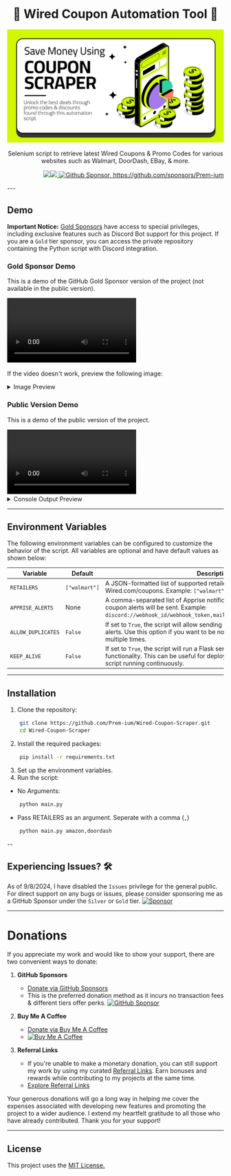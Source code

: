 <h1 align="center">🛒 Wired Coupon Automation Tool 💸 </h1>

<p align="center">
    <img src="https://github.com/Prem-ium/Wired-Coupon-Scraper/blob/main/Assets/Coupon-Promo-Code-Web-Scraper-Banner.png?raw=true" alt="Wired Coupon Automation Tool Banner"/>
</p>

<p align="center">Selenium script to retrieve latest Wired Coupons & Promo Codes for various websites such as Walmart, DoorDash, EBay, & more.</p>

<p align="right"> 
        <img src="https://img.shields.io/badge/python-3670A0?style=for-the-badge&logo=python&logoColor=ffdd54"/><img src="https://img.shields.io/badge/-selenium-%43B02A?style=for-the-badge&logo=selenium&logoColor=white"/><a href="https://github.com/sponsors/Prem-ium" target="_blank">
        <img src="https://img.shields.io/badge/sponsor-30363D?style=for-the-badge&logo=GitHub-Sponsors&logoColor=#EA4AA" alt="Github Sponsor, https://github.com/sponsors/Prem-ium"/></a>
</p>
---

## Demo  

**Important Notice:** [Gold Sponsors](https://github.com/sponsors/Prem-ium) have access to special privileges, including exclusive features such as Discord Bot support for this project. If you are a `Gold` tier sponsor, you can access the private repository containing the Python script with Discord integration.  

### Gold Sponsor Demo  
This is a demo of the GitHub Gold Sponsor version of the project (not available in the public version).  

<video src="https://github.com/user-attachments/assets/d369c9a9-7143-4d5f-9105-e6ae137b9c7d" controls style="max-width: 100%; height: auto;">
    Your browser does not support video tags. 
    <a href="https://github.com/user-attachments/assets/d369c9a9-7143-4d5f-9105-e6ae137b9c7d" download>Download the video here</a>.
</video>  

If the video doesn't work, preview the following image:  
<details>
  <summary>Image Preview</summary>

![Discord Bot Demo](https://github.com/Prem-ium/Wired-Coupon-Scraper/blob/main/Assets/DiscordBot.png?raw=true)

</details>  

### Public Version Demo  
This is a demo of the public version of the project.  

<video src="https://github.com/user-attachments/assets/9cc1370e-cf35-4ad3-8901-3e08c474212b" controls style="max-width: 100%; height: auto;">
    Your browser does not support video tags. 
    <a href="https://github.com/user-attachments/assets/9cc1370e-cf35-4ad3-8901-3e08c474212b" download>Download the video here</a>.
</video>  

<details>
  <summary>Console Output Preview</summary>

Output for running `python main.py amazon`

```python
---------------------------------------------------------------------------
Welcome to Wired Coupon Scraper.

RETAILERS argument received.
Gathering coupon codes for: ['amazon']
--------------------------------------------------
codes.txt file already exists
----------------------------------------------------------------------
Retrieving AMAZON Promo Code Offers...

108 AMAZON Promo Codes/Coupons were found!
--------------------------------------------------
Take 40% Off select products from Kwfrhix - Amazon Promo Code:
        40MMS6OP
https://www.wired.com/coupons/get/94554598?popup=true

Appended Take 40% Off select products from Kwfrhix - Amazon Promo Code: - https://www.wired.com/coupons/get/94554598?popup=true
--------------------------------------------------
--------------------------------------------------
Enjoy 40% Off select JingLeXin products - Amazon Promo Code:
        40YPKL1X
https://www.wired.com/coupons/get/94554602?popup=true

Appended Enjoy 40% Off select JingLeXin products - Amazon Promo Code: - 40YPKL1X - https://www.wired.com/coupons/get/94554602?popup=true
--------------------------------------------------
*---Rest of Promo Codes---*
```
</details>  

---
## Environment Variables

The following environment variables can be configured to customize the behavior of the script. All variables are optional and have default values as shown below:

| Variable           | Default               | Description                                                                                                                                                  |
|--------------------|-----------------------|--------------------------------------------------------------------------------------------------------------------------------------------------------------|
| `RETAILERS`        | `["walmart"]`         | A JSON-formatted list of supported retailer coupon pages from Wired.com/coupons. Example: `["walmart", "amazon", "target"]`.                                                                         |
| `APPRISE_ALERTS`   | None                  | A comma-separated list of Apprise notification service URLs to which coupon alerts will be sent. Example: `discord://webhook_id/webhook_token,mailto://user:pass@smtp.example.com`.                   |
| `ALLOW_DUPLICATES` | `False`               | If set to `True`, the script will allow sending duplicate coupons to Apprise alerts. Use this option if you want to be notified about the same coupon multiple times.                                |
| `KEEP_ALIVE`       | `False`               | If set to `True`, the script will run a Flask server to allow Keep-Alive functionality. This can be useful for deployments that need to keep the script running continuously.                        |

----
## Installation
1. Clone the repository:
```bash
    git clone https://github.com/Prem-ium/Wired-Coupon-Scraper.git
    cd Wired-Coupon-Scraper
```
2. Install the required packages:
```bash
    pip install -r requirements.txt
```
3. Set up the environment variables.
4. Run the script:
- No Arguments:
``` bash
    python main.py
```
- Pass RETAILERS as an argument. Seperate with a comma (```,```)
``` bash
    python main.py amazon,doordash
```

--
## Experiencing Issues? 🛠️
As of 9/8/2024, I have disabled the `Issues` privilege for the general public. For direct support on any bugs or issues, please consider sponsoring me as a GitHub Sponsor under the `Silver` or `Gold` tier. 
[![Sponsor](https://img.shields.io/badge/sponsor-30363D?style=for-the-badge&logo=GitHub-Sponsors&logoColor=#white)](https://github.com/sponsors/Prem-ium)

---
# Donations

If you appreciate my work and would like to show your support, there are two convenient ways to donate:

1. **GitHub Sponsors**
   - [Donate via GitHub Sponsors](https://github.com/sponsors/Prem-ium)
   - This is the preferred donation method as it incurs no transaction fees & different tiers offer perks.
   [![GitHub Sponsor](https://img.shields.io/badge/sponsor-30363D?style=for-the-badge&logo=GitHub-Sponsors&logoColor=#EA4AAA)](https://github.com/sponsors/Prem-ium)

2. **Buy Me A Coffee**
   - [Donate via Buy Me A Coffee](https://www.buymeacoffee.com/prem.ium)
   - [![Buy Me A Coffee](https://img.shields.io/badge/Buy%20Me%20a%20Coffee-ffdd00?style=for-the-badge&logo=buy-me-a-coffee&logoColor=black)](https://www.buymeacoffee.com/prem.ium)

3. **Referral Links**  
    - If you're unable to make a monetary donation, you can still support my work by using my curated [Referral Links](https://github.com/Prem-ium/Referral-Link-Me/blob/main/README.md). Earn bonuses and rewards while contributing to my projects at the same time.  
    - [Explore Referral Links](https://github.com/Prem-ium/Referral-Link-Me/blob/main/README.md)  

Your generous donations will go a long way in helping me cover the expenses associated with developing new features and promoting the project to a wider audience. I extend my heartfelt gratitude to all those who have already contributed. Thank you for your support!


---
## License
This project uses the [MIT License.](https://choosealicense.com/licenses/mit/)

